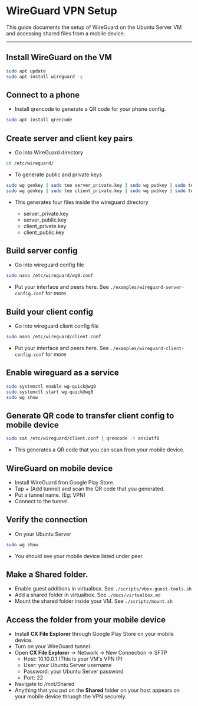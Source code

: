 # WireGuard VPN Setup

This guide documents the setup of WireGuard on the Ubuntu Server VM and accessing shared files from a mobile device.

---

## Install WireGuard on the VM

```bash
sudo apt update
sudo apt install wireguard -y
```
## Connect to a phone
- Install qrencode to generate a QR code for your phone config.

```bash
sudo apt install qrencode
```

## Create server and client key pairs
- Go into WireGuard directory 

```bash
cd /etc/wireguard/
```

- To generate public and private keys

```bash
sudo wg genkey | sudo tee server_private.key | sudo wg pubkey | sudo tee server_public.key
sudo wg genkey | sudo tee client_private.key | sudo wg pubkey | sudo tee client_public.key
```

- This generates four files inside the wireguard directory

    - server_private.key
    - server_public.key
    - client_private.key
    - client_public.key

## Build server config
- Go into wireguard config file

```bash
sudo nano /etc/wireguard/wg0.conf
```

- Put your interface and peers here. See `./examples/wireguard-server-config.conf` for more

## Build your client config
- Go into wireguard client config file

```bash
sudo nano /etc/wireguard/client.conf
```
- Put your interface and peers here. See `./examples/wireguard-client-config.conf` for more

## Enable wireguard as a service 

```bash
sudo systemctl enable wg-quick@wg0
sudo systemctl start wg-quick@wg0
sudo wg show
```

## Generate QR code to transfer client config to mobile device

```bash
sudo cat /etc/wireguard/client.conf | qrencode -t ansiutf8
```

- This generates a QR code that you can scan from your mobile device.

## WireGuard on mobile device
- Install WireGuard fron Google Play Store.
- Tap + (Add tunnel) and scan the QR code that you generated.
- Put a tunnel name. (Eg: VPN)
- Connect to the tunnel.

## Verify the connection
- On your Ubuntu Server

```bash
sudo wg show
```

- You should see your mobile device listed under peer.

## Make a Shared folder.
- Enable guest additions in virtualbox. See `./scripts/vbox-guest-tools.sh`
- Add a shared folder in virtualbox. See `./docs/virtualbox.md`
- Mount the shared folder inside your VM. See `./scripts/mount.sh`

## Access the folder from your mobile device
- Install **CX File Explorer** through Google Play Store on your mobile device.
- Turn on your WireGuard tunnel.
- Open **CX File Explorer** -> Network -> New Connection -> SFTP
    - Host: 10.10.0.1 (This is your VM's VPN IP)
    - User: your Ubuntu Server username
    - Password: your Ubuntu Server password
    - Port: 22
- Navigate to /mnt/Shared
- Anything that you put on the **Shared** folder on your host appears on your mobile device thruogh the VPN securely.
